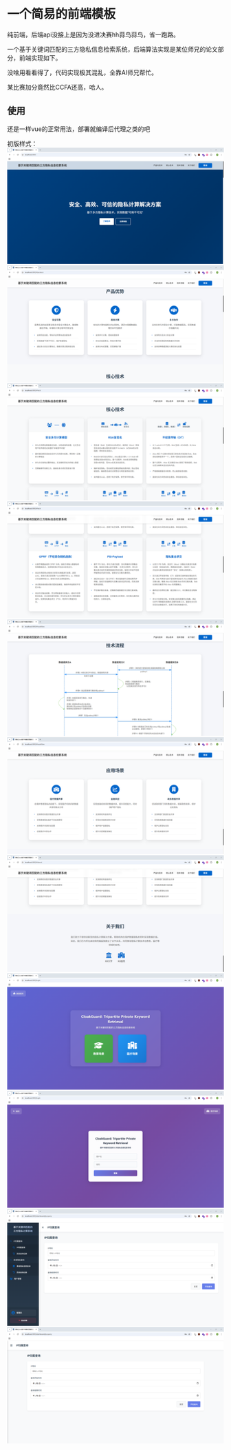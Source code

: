 # 一个简易的前端模板
纯前端，后端api没接上是因为没进决赛hh蒜鸟蒜鸟，省一跑路。

一个基于关键词匹配的三方隐私信息检索系统，后端算法实现是某位师兄的论文部分，前端实现如下。

没啥用看看得了，代码实现极其混乱，全靠AI师兄帮忙。

某比赛加分竟然比CCFA还高，哈人。

## 使用
还是一样vue的正常用法，部署就编译后代理之类的吧

初版样式：
![](image/img.png)
![](image/img_1.png)
![](image/img_2.png)
![](image/img_3.png)
![](image/img_4.png)
![](image/img_5.png)
![](image/img_6.png)
![](image/img_7.png)
![](image/img_8.png)
![](image/img_9.png)
![](image/img_10.png)
